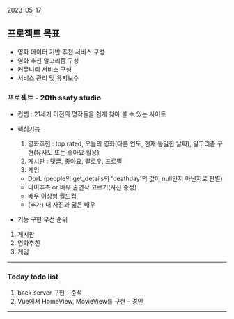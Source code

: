 2023-05-17

## 프로젝트 목표
  - 영화 데이터 기반 추천 서비스 구성
  - 영화 추천 알고리즘 구성
  - 커뮤니티 서비스 구성
  - 서비스 관리 및 유지보수



### 프로젝트 - 20th ssafy studio
- 컨셉 : 21세기 이전의 명작들을 쉽게 찾아 볼 수 있는 사이트
- 핵심기능
  1. 영화추천 : top rated, 오늘의 영화(다른 연도, 현재 동일한 날짜), 알고리즘 구현(유사도 또는 좋아요 활용)
  2. 게시판 : 댓글, 좋아요, 팔로우, 프로필
  3. 게임
    - DorL (people의 get_details의 'deathday'의 값이 null인지 아닌지로 판별)
    - 나이추측 or 배우 출연작 고르기(사진 증정)
    - 배우 이상형 월드컵
    - (추가) 내 사진과 닮은 배우
 
 - 기능 구현 우선 순위
  1. 게시판
  2. 영화추천
  3. 게임
 ---
 
 ### Today todo list
 
 1. back server 구현 - 준석
 2. Vue에서 HomeView, MovieView를 구현 - 경인
 ---
 
